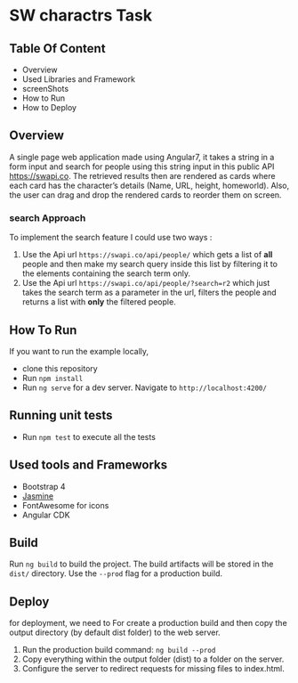 # SW charactrs Task

## Table Of Content

* Overview
* Used Libraries and Framework
* screenShots
* How to Run
* How to Deploy


## Overview

A single page web application made using Angular7, it takes a string in a form input
and search for people using this string input in this public API https://swapi.co. 
The retrieved results then are rendered as cards where each card has the character’s details (Name,
URL, height, homeworld).
Also, the user can drag and drop the rendered cards to reorder them on screen.

### search Approach

To implement the search feature I could use two ways :
1. Use the Api url `https://swapi.co/api/people/` which gets a list of **all** people and then make my search query inside this list by filtering it to the elements containing the search term only.
2. Use the Api url `https://swapi.co/api/people/?search=r2` which just takes the search term as a parameter in the url, filters the people
and returns a list with **only** the filtered people.

## How To Run

If you want to run the example locally,

* clone this repository
* Run `npm install`
* Run `ng serve` for a dev server. Navigate to `http://localhost:4200/`

## Running unit tests

* Run `npm test` to execute all the tests

## Used tools and Frameworks

* Bootstrap 4
* [Jasmine](https://jasmine.github.io/) 
* FontAwesome for icons
* Angular CDK

## Build

Run `ng build` to build the project. The build artifacts will be stored in the `dist/` directory. 
Use the `--prod` flag for a production build.

## Deploy

for deployment, we need to For create a production build and then copy the output directory (by default dist folder) to the web server.

1. Run the production build command: `ng build --prod`
2. Copy everything within the output folder (dist) to a folder on the server.
3. Configure the server to redirect requests for missing files to index.html.